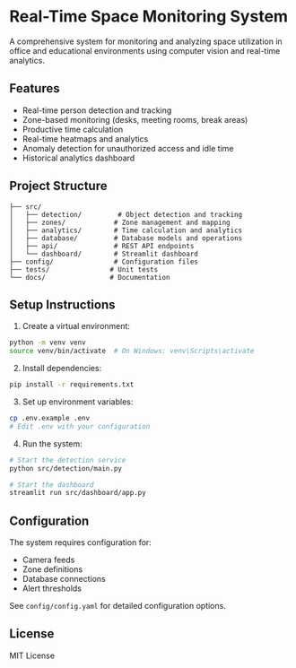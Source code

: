 # Real-Time Space Monitoring System

A comprehensive system for monitoring and analyzing space utilization in office and educational environments using computer vision and real-time analytics.

## Features

- Real-time person detection and tracking
- Zone-based monitoring (desks, meeting rooms, break areas)
- Productive time calculation
- Real-time heatmaps and analytics
- Anomaly detection for unauthorized access and idle time
- Historical analytics dashboard

## Project Structure

```
├── src/
│   ├── detection/         # Object detection and tracking
│   ├── zones/            # Zone management and mapping
│   ├── analytics/        # Time calculation and analytics
│   ├── database/         # Database models and operations
│   ├── api/              # REST API endpoints
│   └── dashboard/        # Streamlit dashboard
├── config/               # Configuration files
├── tests/               # Unit tests
└── docs/                # Documentation
```

## Setup Instructions

1. Create a virtual environment:
```bash
python -m venv venv
source venv/bin/activate  # On Windows: venv\Scripts\activate
```

2. Install dependencies:
```bash
pip install -r requirements.txt
```

3. Set up environment variables:
```bash
cp .env.example .env
# Edit .env with your configuration
```

4. Run the system:
```bash
# Start the detection service
python src/detection/main.py

# Start the dashboard
streamlit run src/dashboard/app.py
```

## Configuration

The system requires configuration for:
- Camera feeds
- Zone definitions
- Database connections
- Alert thresholds

See `config/config.yaml` for detailed configuration options.

## License

MIT License 